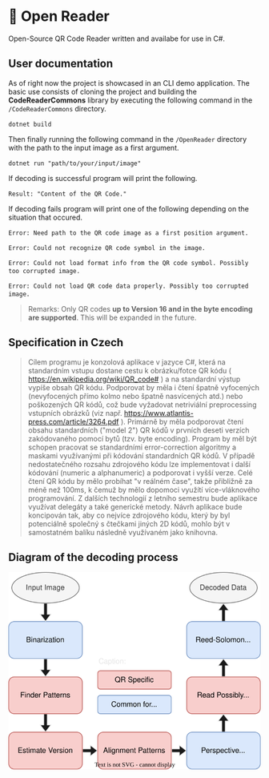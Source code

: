 # 📖 Open Reader
Open-Source QR Code Reader written and availabe for use in C#.

## User documentation
As of right now the project is showcased in an CLI demo application.
The basic use consists of cloning the project and building the **CodeReaderCommons** library by executing the following command in the `/CodeReaderCommons` directory. 
```shell
dotnet build
``` 
Then finally running the following command in the `/OpenReader` directory with the path to the input image as a first argument.
```shell
dotnet run "path/to/your/input/image"
```
If decoding is successful program will print the following.
```console
Result: "Content of the QR Code."
```
If decoding fails program will print one of the following depending on the situation that occured.
```console
Error: Need path to the QR code image as a first position argument.
```

```console
Error: Could not recognize QR code symbol in the image.
```

```console
Error: Could not load format info from the QR code symbol. Possibly too corrupted image.
```

```console
Error: Could not load QR code data properly. Possibly too corrupted image.
```

>Remarks:
>Only QR codes **up to Version 16 and in the byte encoding are supported**. This will be expanded in the future.

## Specification in Czech
>Cílem programu je konzolová aplikace v jazyce C#, která na standardním vstupu dostane cestu k
obrázku/fotce QR kódu ( https://en.wikipedia.org/wiki/QR_code# ) a na standardní výstup vypíše
obsah QR kódu.
Podporovat by měla i čtení špatně vyfocených (nevyfocených přímo kolmo nebo špatně nasvícených
atd.) nebo poškozených QR kódů, což bude vyžadovat netriviální preprocessing vstupních obrázků (viz
např. https://www.atlantis-press.com/article/3264.pdf ).
Primárně by měla podporovat čtení obsahu standardních ("model 2") QR kódů v prvních deseti verzích
zakódovaného pomocí bytů (tzv. byte encoding). Program by měl být schopen pracovat se standardními
error-correction algoritmy a maskami využívanými při kódování standardních QR kódů. V případě
nedostatečného rozsahu zdrojového kódu lze implementovat i další kódování (numeric a alphanumeric)
a podporovat i vyšší verze.
Celé čtení QR kódu by mělo probíhat "v reálném čase", takže přibližně za méně než 100ms, k čemuž
by mělo dopomoci využítí více-vláknového programování. Z dalších technologií z letního semestru
bude aplikace využívat delegáty a také generické metody.
Návrh aplikace bude koncipován tak, aby co nejvíce zdrojového kódu, který by byl potenciálně
společný s čtečkami jiných 2D kódů, mohlo být v samostatném balíku následně využívaném jako
knihovna.

## Diagram of the decoding process
![Diagram of the decoding process](./DecodingStepsDiagram.drawio.svg)

